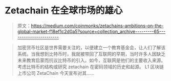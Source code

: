 # Zetachain 在全球市场的雄心

> 原文：<https://medium.com/coinmonks/zetachains-ambitions-on-the-global-market-f18ef1c2d0a5?source=collection_archive---------65----------------------->

> 加密货币社区是世界需要关注的，以便建立一个教育基金会，让人们了解该系统。当我想到比特币时，我就被带回了互联网的早期，当时许多人因缺乏未来教育启蒙而抗议比特币的引入。如今，互联网是他们的主要收入来源。考虑比特币的结构或研究 zetachain 在密码领域的历史和起源。
> L1 区块链上市公司 ZetaChain 今天宣布对其……